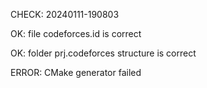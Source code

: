 CHECK: 20240111-190803
OK: file codeforces.id is correct
OK: folder prj.codeforces structure is correct
ERROR: CMake generator failed
